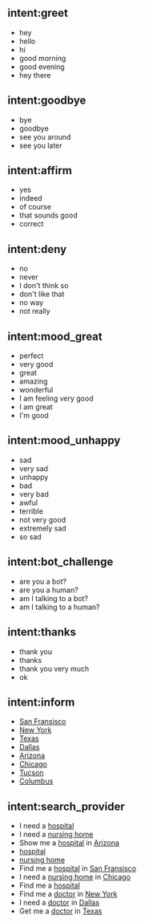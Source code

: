 ## intent:greet
- hey
- hello
- hi
- good morning
- good evening
- hey there

## intent:goodbye
- bye
- goodbye
- see you around
- see you later

## intent:affirm
- yes
- indeed
- of course
- that sounds good
- correct

## intent:deny
- no
- never
- I don't think so
- don't like that
- no way
- not really

## intent:mood_great
- perfect
- very good
- great
- amazing
- wonderful
- I am feeling very good
- I am great
- I'm good

## intent:mood_unhappy
- sad
- very sad
- unhappy
- bad
- very bad
- awful
- terrible
- not very good
- extremely sad
- so sad

## intent:bot_challenge
- are you a bot?
- are you a human?
- am I talking to a bot?
- am I talking to a human?

## intent:thanks
- thank you
- thanks
- thank you very much
- ok

## intent:inform
- [San Fransisco](location)
- [New York](location)
- [Texas](location)
- [Dallas](location)
- [Arizona](location)
- [Chicago](location)
- [Tucson](location)
- [Columbus](location)

## intent:search_provider
- I need a [hospital](facility_type)
- I need a [nursing home](facility_type)
- Show me a [hospital](facility_type) in [Arizona](location)
- [hospital](facility_type)
- [nursing home](facility_type)
- Find me a [hospital](facility_type) in [San Fransisco](location)
- I need a [nursing home](facility_type) in [Chicago](location)
- Find me a [hospital](facility_type)
- Find me a [doctor](facility_type) in [New York](location)
- I need a [doctor](facility_type) in [Dallas](location)
- Get me a [doctor](facility_type) in [Texas](location)